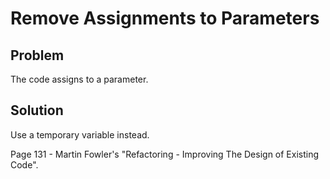 # Remove Assignments to Parameters

## Problem
The code assigns to a parameter.

## Solution
Use a temporary variable instead.

Page 131 - Martin Fowler's "Refactoring - Improving The Design of Existing Code".